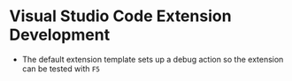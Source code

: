 # Visual Studio Code Extension Development

- The default extension template sets up a debug action so the extension can be tested with `F5`
